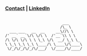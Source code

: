 ### [Contact][contact] | [LinkedIn][linkedin]
```

                          ___      
                         /\_ \     
  ___ ___   __  __     __\//\ \    
/' __` __`\/\ \/\ \  /'__`\\ \ \   
/\ \/\ \/\ \ \ \_\ \/\  __/ \_\ \_ 
\ \_\ \_\ \_\ \____/\ \____\/\____\
 \/_/\/_/\/_/\/___/  \/____/\/____/
```

[linkedin]:https://www.linkedin.com/in/sammybeard/
[contact]:https://mail.google.com/mail/u/0/?fs=1&tf=cm&source=mailto&to=sammybeard2002@gmail.com

